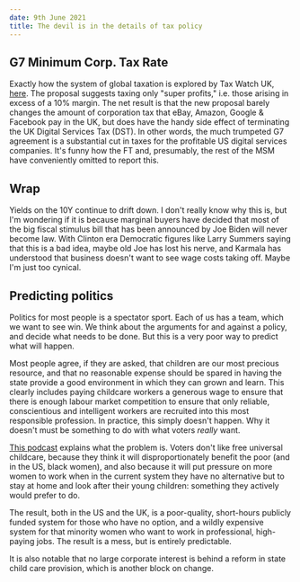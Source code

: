 ```yaml
---
date: 9th June 2021
title: The devil is in the details of tax policy
---
```


## G7 Minimum Corp. Tax Rate

Exactly how the system of global taxation is explored by Tax Watch UK, [here](https://www.taxwatchuk.org/dst_tax_cut/).
The proposal suggests taxing only "super profits," i.e. those arising in excess of a 10% margin.
The net result is that the new proposal barely changes the amount of corporation tax that eBay, Amazon, Google & Facebook pay in the UK, but does have the handy side effect of terminating the UK Digital Services Tax (DST).
In other words, the much trumpeted G7 agreement is a substantial cut in taxes for the profitable US digital services companies.
It's funny how the FT and, presumably, the rest of the MSM have conveniently omitted to report this.

## Wrap

Yields on the 10Y continue to drift down.
I don't really know why this is, but I'm wondering if it is because marginal buyers have decided that most of the big fiscal stimulus bill that has been announced by Joe Biden will never become law. 
With Clinton era Democratic figures like Larry Summers saying that this is a bad idea, maybe old Joe has lost his nerve, and Karmala has understood that business doesn't want to see wage costs taking off.
Maybe I'm just too cynical.

## Predicting politics

Politics for most people is a spectator sport.
Each of us has a team, which we want to see win. 
We think about the arguments for and against a policy, and decide what needs to be done.
But this is a very poor way to predict what will happen.

Most people agree, if they are asked, that children are our most precious resource, and that no reasonable expense should be spared in having the state provide a good environment in which they can grown and learn. 
This clearly includes paying childcare workers a generous wage to ensure that there is enough labour market competition to ensure that only reliable, conscientious and intelligent workers are recruited into this most responsible profession.
In practice, this simply doesn't happen. 
Why it doesn't must be something to do with what voters _really_ want. 

[This podcast](https://www.bostonfed.org/publications/six-hundred-atlantic/season/two/ep-2-us-history-hides-clues-about-child-care-and-the-fight-for-reform.aspx) explains what the problem is. 
Voters don't like free universal childcare, because they think it will disproportionately benefit the poor (and in the US, black women), and also because it will put pressure on more women to work when in the current system they have no alternative but to stay at home and look after their young children: something they actively would prefer to do.

The result, both in the US and the UK, is a poor-quality, short-hours publicly funded system for those who have no option, and a wildly expensive system for that minority women who want to work in professional, high-paying jobs. 
The result is a mess, but is entirely predictable.

It is also notable that no large corporate interest is behind a reform in state child care provision, which is another block on change.

